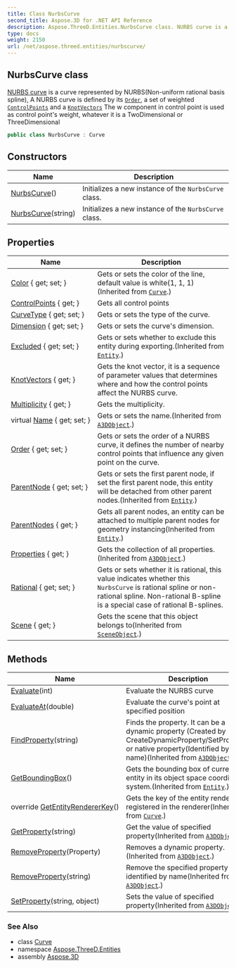 ```yaml
---
title: Class NurbsCurve
second_title: Aspose.3D for .NET API Reference
description: Aspose.ThreeD.Entities.NurbsCurve class. NURBS curve is a curve represented by NURBSNonuniform rational basis spline A NURBS curve is defined by its Order a set of weighted ControlPoints and a KnotVectors The w component in control point is used as control points weight whatever it is a TwoDimensional or ThreeDimensional
type: docs
weight: 2150
url: /net/aspose.threed.entities/nurbscurve/
---
```

## NurbsCurve class

[NURBS curve](https://en.wikipedia.org/wiki/Non-uniform_rational_B-spline) is a curve represented by NURBS(Non-uniform rational basis spline), A NURBS curve is defined by its [`Order`](./order/), a set of weighted [`ControlPoints`](../geometry/controlpoints/) and a [`KnotVectors`](./knotvectors/) The w component in control point is used as control point's weight, whatever it is a TwoDimensional or ThreeDimensional

```csharp
public class NurbsCurve : Curve
```

## Constructors

| Name | Description |
| --- | --- |
| [NurbsCurve](nurbscurve/#constructor)() | Initializes a new instance of the `NurbsCurve` class. |
| [NurbsCurve](nurbscurve/#constructor_1)(string) | Initializes a new instance of the `NurbsCurve` class. |

## Properties

| Name | Description |
| --- | --- |
| [Color](../../aspose.threed.entities/curve/color/) { get; set; } | Gets or sets the color of the line, default value is white(1, 1, 1)(Inherited from [`Curve`](../curve/).) |
| [ControlPoints](../../aspose.threed.entities/nurbscurve/controlpoints/) { get; } | Gets all control points |
| [CurveType](../../aspose.threed.entities/nurbscurve/curvetype/) { get; set; } | Gets or sets the type of the curve. |
| [Dimension](../../aspose.threed.entities/nurbscurve/dimension/) { get; set; } | Gets or sets the curve's dimension. |
| [Excluded](../../aspose.threed/entity/excluded/) { get; set; } | Gets or sets whether to exclude this entity during exporting.(Inherited from [`Entity`](../../aspose.threed/entity/).) |
| [KnotVectors](../../aspose.threed.entities/nurbscurve/knotvectors/) { get; } | Gets the knot vector, it is a sequence of parameter values that determines where and how the control points affect the NURBS curve. |
| [Multiplicity](../../aspose.threed.entities/nurbscurve/multiplicity/) { get; } | Gets the multiplicity. |
| virtual [Name](../../aspose.threed/a3dobject/name/) { get; set; } | Gets or sets the name.(Inherited from [`A3DObject`](../../aspose.threed/a3dobject/).) |
| [Order](../../aspose.threed.entities/nurbscurve/order/) { get; set; } | Gets or sets the order of a NURBS curve, it defines the number of nearby control points that influence any given point on the curve. |
| [ParentNode](../../aspose.threed/entity/parentnode/) { get; set; } | Gets or sets the first parent node, if set the first parent node, this entity will be detached from other parent nodes.(Inherited from [`Entity`](../../aspose.threed/entity/).) |
| [ParentNodes](../../aspose.threed/entity/parentnodes/) { get; } | Gets all parent nodes, an entity can be attached to multiple parent nodes for geometry instancing(Inherited from [`Entity`](../../aspose.threed/entity/).) |
| [Properties](../../aspose.threed/a3dobject/properties/) { get; } | Gets the collection of all properties.(Inherited from [`A3DObject`](../../aspose.threed/a3dobject/).) |
| [Rational](../../aspose.threed.entities/nurbscurve/rational/) { get; set; } | Gets or sets whether it is rational, this value indicates whether this `NurbsCurve` is rational spline or non-rational spline. Non-rational B-spline is a special case of rational B-splines. |
| [Scene](../../aspose.threed/sceneobject/scene/) { get; } | Gets the scene that this object belongs to(Inherited from [`SceneObject`](../../aspose.threed/sceneobject/).) |

## Methods

| Name | Description |
| --- | --- |
| [Evaluate](../../aspose.threed.entities/nurbscurve/evaluate/)(int) | Evaluate the NURBS curve |
| [EvaluateAt](../../aspose.threed.entities/nurbscurve/evaluateat/)(double) | Evaluate the curve's point at specified position |
| [FindProperty](../../aspose.threed/a3dobject/findproperty/)(string) | Finds the property. It can be a dynamic property (Created by CreateDynamicProperty/SetProperty) or native property(Identified by its name)(Inherited from [`A3DObject`](../../aspose.threed/a3dobject/).) |
| [GetBoundingBox](../../aspose.threed/entity/getboundingbox/)() | Gets the bounding box of current entity in its object space coordinate system.(Inherited from [`Entity`](../../aspose.threed/entity/).) |
| override [GetEntityRendererKey](../../aspose.threed.entities/curve/getentityrendererkey/)() | Gets the key of the entity renderer registered in the renderer(Inherited from [`Curve`](../curve/).) |
| [GetProperty](../../aspose.threed/a3dobject/getproperty/)(string) | Get the value of specified property(Inherited from [`A3DObject`](../../aspose.threed/a3dobject/).) |
| [RemoveProperty](../../aspose.threed/a3dobject/removeproperty/)(Property) | Removes a dynamic property.(Inherited from [`A3DObject`](../../aspose.threed/a3dobject/).) |
| [RemoveProperty](../../aspose.threed/a3dobject/removeproperty/)(string) | Remove the specified property identified by name(Inherited from [`A3DObject`](../../aspose.threed/a3dobject/).) |
| [SetProperty](../../aspose.threed/a3dobject/setproperty/)(string, object) | Sets the value of specified property(Inherited from [`A3DObject`](../../aspose.threed/a3dobject/).) |

### See Also

* class [Curve](../curve/)
* namespace [Aspose.ThreeD.Entities](../../aspose.threed.entities/)
* assembly [Aspose.3D](../../)


